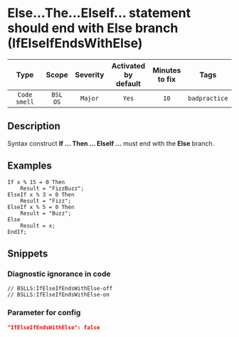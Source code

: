 # Else...The...ElseIf... statement should end with Else branch (IfElseIfEndsWithElse)

|     Type     |        Scope        | Severity |    Activated<br>by default    |    Minutes<br>to fix    |     Tags      |
|:------------:|:-------------------:|:--------:|:-----------------------------:|:-----------------------:|:-------------:|
| `Code smell` |    `BSL`<br>`OS`    | `Major`  |             `Yes`             |          `10`           | `badpractice` |

<!-- Блоки выше заполняются автоматически, не трогать -->
## Description

Syntax construct **If ... Then ... ElseIf ...** must end with the **Else** branch.

## Examples

```bsl
If x % 15 = 0 Then
    Result = "FizzBuzz";
ElseIf x % 3 = 0 Then
    Result = "Fizz";
ElseIf x % 5 = 0 Then
    Result = "Buzz";
Else
    Result = x;
EndIf;
```

## Snippets

<!-- Блоки ниже заполняются автоматически, не трогать -->
### Diagnostic ignorance in code

```bsl
// BSLLS:IfElseIfEndsWithElse-off
// BSLLS:IfElseIfEndsWithElse-on
```

### Parameter for config

```json
"IfElseIfEndsWithElse": false
```
